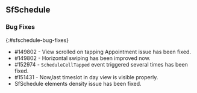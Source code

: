 ## SfSchedule

### Bug Fixes
{:#sfschedule-bug-fixes}

* \#149802 - View scrolled on tapping Appointment issue has been fixed.
* \#149802 - Horizontal swiping has been improved now.
* \#152974 - `ScheduleCellTapped` event triggered several times has been fixed.
* \#151431 - Now,last timeslot in day view is visible properly.
* SfSchedule elements density issue has been fixed.
